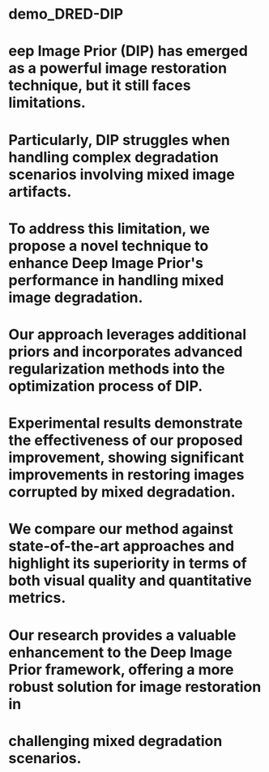 # demo_DRED-DIP
# eep Image Prior (DIP) has emerged as a powerful image restoration technique, but it still faces limitations.
# Particularly, DIP struggles when handling complex degradation scenarios involving mixed image artifacts. 
# To address this limitation, we propose a novel technique to enhance Deep Image Prior's performance in handling mixed image degradation. 
# Our approach leverages additional priors and incorporates advanced regularization methods into the optimization process of DIP. 
# Experimental results demonstrate the effectiveness of our proposed improvement, showing significant improvements in restoring images corrupted by mixed degradation. 
# We compare our method against state-of-the-art approaches and highlight its superiority in terms of both visual quality and quantitative metrics. 
# Our research provides a valuable enhancement to the Deep Image Prior framework, offering a more robust solution for image restoration in 
# challenging mixed degradation scenarios.

